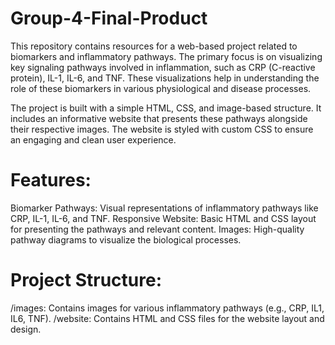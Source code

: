 # Group-4-Final-Product
This repository contains resources for a web-based project related to biomarkers and inflammatory pathways. The primary focus is on visualizing key signaling pathways involved in inflammation, such as CRP (C-reactive protein), IL-1, IL-6, and TNF. These visualizations help in understanding the role of these biomarkers in various physiological and disease processes.

The project is built with a simple HTML, CSS, and image-based structure. It includes an informative website that presents these pathways alongside their respective images. The website is styled with custom CSS to ensure an engaging and clean user experience.

# Features:
Biomarker Pathways: Visual representations of inflammatory pathways like CRP, IL-1, IL-6, and TNF.
Responsive Website: Basic HTML and CSS layout for presenting the pathways and relevant content.
Images: High-quality pathway diagrams to visualize the biological processes.

# Project Structure:
/images: Contains images for various inflammatory pathways (e.g., CRP, IL1, IL6, TNF).
/website: Contains HTML and CSS files for the website layout and design.
